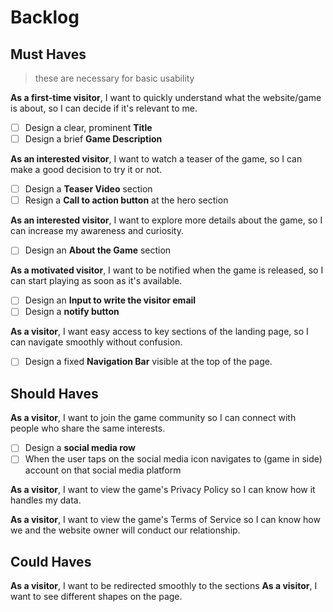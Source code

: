 # Backlog

## Must Haves

> these are necessary for basic usability

**As a first-time visitor**, I want to quickly understand what the website/game is about, so I can decide if it's relevant to me.

- [ ] Design a clear, prominent **Title**
- [ ] Design a brief **Game Description**

**As an interested visitor**, I want to watch a teaser of the game, so I can make a good decision to try it or not.

- [ ] Design a **Teaser Video** section
- [ ] Resign a **Call to action button** at the hero section

**As an interested visitor**, I want to explore more details about the game, so I can increase my awareness and curiosity.

- [ ] Design an **About the Game** section

**As a motivated visitor**, I want to be notified when the game is released, so I can start playing as soon as it's available.

- [ ] Design an **Input to write the visitor email**
- [ ] Design a **notify button**

**As a visitor**, I want easy access to key sections of the landing page, so I can navigate smoothly without confusion.

- [ ] Design a fixed **Navigation Bar** visible at the top of the page.

## Should Haves

**As a visitor**, I want to join the game community so I can connect with people who share the same interests.

- [ ] Design a **social media row**
- [ ] When the user taps on the social media icon navigates to (game in side) account on that social media platform

**As a visitor**, I want to view the game's Privacy Policy so I can know how it handles my data.

**As a visitor**, I want to view the game's Terms of Service so I can know how we and the website owner will conduct our relationship.

## Could Haves

**As a visitor**, I want to be redirected smoothly to the sections
**As a visitor**, I want to see different shapes on the page.
